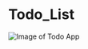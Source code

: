 # Todo_List
![Image of Todo App](https://github.com/Ekspeace/Todo_List/blob/4d2331ed6e8e5cf9fb93a57002d4be2960a6c9f4/app/src/Web%201920%20%E2%80%93%203.jpg)
